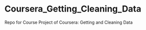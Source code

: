 Coursera_Getting_Cleaning_Data
==============================

Repo for Course Project of Coursera: Getting and Cleaning Data 
